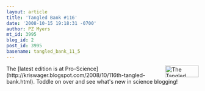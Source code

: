 ```yaml
---
layout: article
title: 'Tangled Bank #116'
date: '2008-10-15 19:18:31 -0700'
author: PZ Myers
mt_id: 3995
blog_id: 2
post_id: 3995
basename: tangled_bank_11_5
---
```

[<img src="http://scienceblogs.com/pharyngula/tbbadge.gif" alt="The Tangled Bank" width="88" height="31" style="float:right;" />](http://scienceblogs.com/pharyngula/tangledbank.php)


<p>The [latest edition is at Pro-Science](http://kriswager.blogspot.com/2008/10/116th-tangled-bank.html). Toddle on over and see what's new in science blogging!</p>
